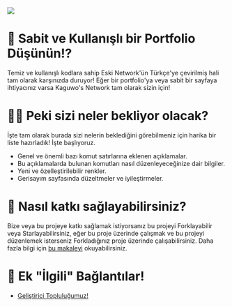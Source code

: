 <img src="https://alfred.is-inside.me/n3m56an7.png">

# 📝 Sabit ve Kullanışlı bir Portfolio Düşünün!?

Temiz ve kullanışlı kodlara sahip Eski Network'ün Türkçe'ye çevirilmiş hali tam olarak karşınızda duruyor! Eğer bir portfolio'ya veya sabit bir sayfaya ihtiyacınız varsa Kaguwo's Network tam olarak sizin için!

# 💁‍♂️ Peki sizi neler bekliyor olacak?

İşte tam olarak burada sizi nelerin beklediğini görebilmeniz için harika bir liste hazırladık! İşte başlıyoruz.

- Genel ve önemli bazı komut satırlarına eklenen açıklamalar.
- Bu açıklamalarda bulunan komutları nasıl düzenleyeceğinize dair bilgiler.
- Yeni ve özelleştirilebilir renkler.
- Gerisayım sayfasında düzeltmeler ve iyileştirmeler.

# 📩 Nasıl katkı sağlayabilirsiniz?

Bize veya bu projeye katkı sağlamak istiyorsanız bu projeyi Forklayabilir veya Starlayabilirsiniz, eğer bu proje üzerinde çalışmak ve bu projeyi düzenlemek isterseniz Forkladığınız proje üzerinde çalışabilirsiniz. Daha fazla bilgi için <a href="https://github.com/KaguwoNetwork/TurkishKaguwoNetwork/blob/master/contributing.md">bu makaleyi</a> okuyabilirsiniz.

# 🙏 Ek "İlgili" Bağlantılar!

- <a href="https://github.com/KaguwoNetwork"> Geliştirici Topluluğumuz! </a>






